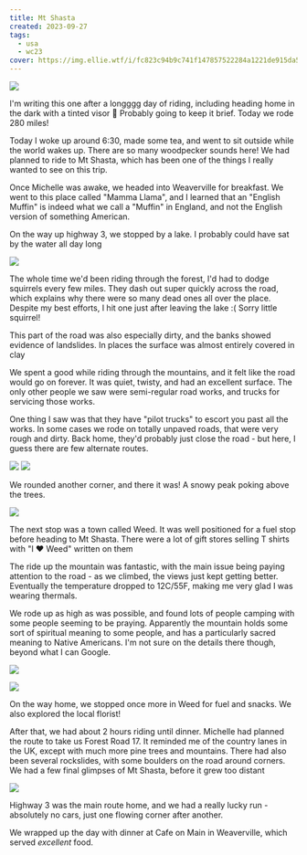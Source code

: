 ```yaml
---
title: Mt Shasta
created: 2023-09-27
tags:
  - usa
  - wc23
cover: https://img.ellie.wtf/i/fc823c94b9c741f147857522284a1221de915da5174deb34ad413798dcfb254e.jpg
---
```

![](https://img.ellie.wtf/i/77e3db766d18e651f2c8e469375cb857312779e3c5d34b09b9707ddc38a2f0d4.jpeg)

I'm writing this one after a longggg day of riding, including heading home in the dark with a tinted visor 😬 Probably going to keep it brief. Today we rode 280 miles!

Today I woke up around 6:30, made some tea, and went to sit outside while the world wakes up. There are so many woodpecker sounds here! We had planned to ride to Mt Shasta, which has been one of the things I really wanted to see on this trip.

Once Michelle was awake, we headed into Weaverville for breakfast. We went to this place called "Mamma Llama", and I learned that an "English Muffin" is indeed what we call a "Muffin" in England, and not the English version of something American.

On the way up highway 3, we stopped by a lake. I probably could have sat by the water all day long

![](https://img.ellie.wtf/i/6d52a2abe726e51c6020f8d2649afbb007fb3317f4c22b1aa4f426220bcb6895.jpg)


The whole time we'd been riding through the forest, I'd had to dodge squirrels every few miles. They dash out super quickly across the road, which explains why there were so many dead ones all over the place. Despite my best efforts, I hit one just after leaving the lake :( Sorry little squirrel!

This part of the road was also especially dirty, and the banks showed evidence of landslides. In places the surface was almost entirely covered in clay

We spent a good while riding through the mountains, and it felt like the road would go on forever. It was quiet, twisty, and had an excellent surface. The only other people we saw were semi-regular road works, and trucks for servicing those works.

One thing I saw was that they have "pilot trucks" to escort you past all the works. In some cases we rode on totally unpaved roads, that were very rough and dirty. Back home, they'd probably just close the road - but here, I guess there are few alternate routes.

<div class="img-pair">
<img src="https://img.ellie.wtf/i/560793da8b7eeca7f4254fcb38a26a3c41021fef86d707af3a7f3724058cc5f7.JPG"/>
<img src="https://img.ellie.wtf/i/e8a0bda5f83c19b7c167f45749f46a853713d01fa4af554d343f50b206c399e6.JPG" />
</div>

We rounded another corner, and there it was! A snowy peak poking above the trees. 

![](https://img.ellie.wtf/i/fc823c94b9c741f147857522284a1221de915da5174deb34ad413798dcfb254e.jpg)
 
The next stop was a town called Weed. It was well positioned for a fuel stop before heading to Mt Shasta. There were a lot of gift stores selling T shirts with "I ❤️ Weed" written on them

The ride up the mountain was fantastic, with the main issue being paying attention to the road - as we climbed, the views just kept getting better. Eventually the temperature dropped to 12C/55F, making me very glad I was wearing thermals.

We rode up as high as was possible, and found lots of people camping with some people seeming to be praying. Apparently the mountain holds some sort of spiritual meaning to some people, and has a particularly sacred meaning to Native Americans. I'm not sure on the details there though, beyond what I can Google.

![](https://img.ellie.wtf/i/0d104f69bd993357b026734eae1be9fda6b99b4900bf841539199d2dcd372755.jpg)

![](https://img.ellie.wtf/i/7912a1826ab2de6f9b7779c0e3a171e85d177a6de4286bbec16b0514246b603d.jpg)

On the way home, we stopped once more in Weed for fuel and snacks. We also explored the local florist!

After that, we had about 2 hours riding until dinner. Michelle had planned the route to take us Forest Road 17. It reminded me of the country lanes in the UK, except with much more pine trees and mountains. There had also been several rockslides, with some boulders on the road around corners. We had a few final glimpses of Mt Shasta, before it grew too distant

![](https://img.ellie.wtf/i/54647e2d6537b136019c3c895b8bf8e0407d80909f04beaca912bb599e85b84a.jpg)

Highway 3 was the main route home, and we had a really lucky run - absolutely no cars, just one flowing corner after another.

We wrapped up the day with dinner at Cafe on Main in Weaverville, which served _excellent_ food. 